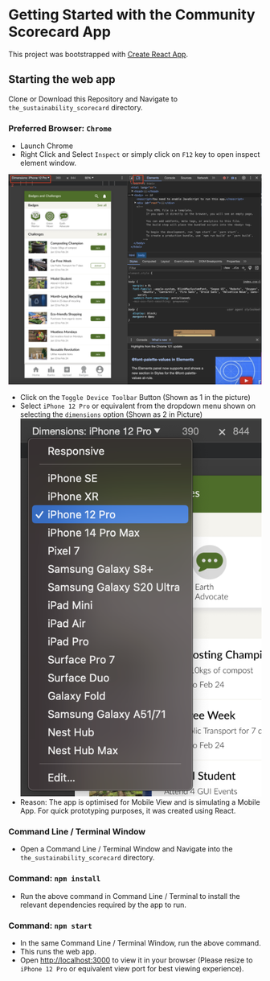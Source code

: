 # Getting Started with the Community Scorecard App

This project was bootstrapped with [Create React App](https://github.com/facebook/create-react-app).

## Starting the web app

Clone or Download this Repository and Navigate to
`the_sustainability_scorecard` directory.

### Preferred Browser: `Chrome`

- Launch Chrome
- Right Click and Select `Inspect` or simply click on `F12` key to open inspect element window.

![alt text](image-1.png)

- Click on the `Toggle Device Toolbar` Button (Shown as 1 in the picture)
- Select `iPhone 12 Pro` or equivalent from the dropdown menu shown on selecting the `dimensions` option (Shown as 2 in Picture)
  ![alt text](image.png)
- Reason: The app is optimised for Mobile View and is simulating a Mobile App. For quick prototyping purposes, it was created using React.

### Command Line / Terminal Window

- Open a Command Line / Terminal Window and Navigate into the `the_sustainability_scorecard` directory.

### Command: `npm install`

- Run the above command in Command Line / Terminal to install the relevant dependencies required by the app to run.

### Command: `npm start`

- In the same Command Line / Terminal Window, run the above command.
- This runs the web app.
- Open [http://localhost:3000](http://localhost:3000) to view it in your browser (Please resize to `iPhone 12 Pro` or equivalent view port for best viewing experience).
